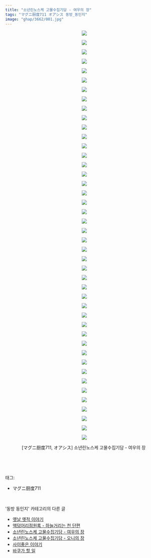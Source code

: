 ```yaml
---
title: "소년린노스케 고물수집기담 - 여우의 장"
tags: "マグニ厨度711 オアシス 동방_동인지"
image: "ghap/3662/001.jpg"
---
```

<div class="article">
<p style="text-align: center; clear: none; float: none;"><img src="{{ site.nasurl }}/ghap/3662/001.jpg"/></p>
<p style="text-align: center; clear: none; float: none;"><img src="{{ site.nasurl }}/ghap/3662/002.jpg"/></p>
<p style="text-align: center; clear: none; float: none;"><img src="{{ site.nasurl }}/ghap/3662/003.jpg"/></p>
<p style="text-align: center; clear: none; float: none;"><img src="{{ site.nasurl }}/ghap/3662/004.jpg"/></p>
<p style="text-align: center; clear: none; float: none;"><img src="{{ site.nasurl }}/ghap/3662/005.jpg"/></p>
<p style="text-align: center; clear: none; float: none;"><img src="{{ site.nasurl }}/ghap/3662/006.jpg"/></p>
<p style="text-align: center; clear: none; float: none;"><img src="{{ site.nasurl }}/ghap/3662/007.jpg"/></p>
<p style="text-align: center; clear: none; float: none;"><img src="{{ site.nasurl }}/ghap/3662/008.jpg"/></p>
<p style="text-align: center; clear: none; float: none;"><img src="{{ site.nasurl }}/ghap/3662/009.jpg"/></p>
<p style="text-align: center; clear: none; float: none;"><img src="{{ site.nasurl }}/ghap/3662/010.jpg"/></p>
<p style="text-align: center; clear: none; float: none;"><img src="{{ site.nasurl }}/ghap/3662/011.jpg"/></p>
<p style="text-align: center; clear: none; float: none;"><img src="{{ site.nasurl }}/ghap/3662/012.jpg"/></p>
<p style="text-align: center; clear: none; float: none;"><img src="{{ site.nasurl }}/ghap/3662/013.jpg"/></p>
<p style="text-align: center; clear: none; float: none;"><img src="{{ site.nasurl }}/ghap/3662/014.jpg"/></p>
<p style="text-align: center; clear: none; float: none;"><img src="{{ site.nasurl }}/ghap/3662/015.jpg"/></p>
<p style="text-align: center; clear: none; float: none;"><img src="{{ site.nasurl }}/ghap/3662/016.jpg"/></p>
<p style="text-align: center; clear: none; float: none;"><img src="{{ site.nasurl }}/ghap/3662/017.jpg"/></p>
<p style="text-align: center; clear: none; float: none;"><img src="{{ site.nasurl }}/ghap/3662/018.jpg"/></p>
<p style="text-align: center; clear: none; float: none;"><img src="{{ site.nasurl }}/ghap/3662/019.jpg"/></p>
<p style="text-align: center; clear: none; float: none;"><img src="{{ site.nasurl }}/ghap/3662/020.jpg"/></p>
<p style="text-align: center; clear: none; float: none;"><img src="{{ site.nasurl }}/ghap/3662/021.jpg"/></p>
<p style="text-align: center; clear: none; float: none;"><img src="{{ site.nasurl }}/ghap/3662/022.jpg"/></p>
<p style="text-align: center; clear: none; float: none;"><img src="{{ site.nasurl }}/ghap/3662/023.jpg"/></p>
<p style="text-align: center; clear: none; float: none;"><img src="{{ site.nasurl }}/ghap/3662/024.jpg"/></p>
<p style="text-align: center; clear: none; float: none;"><img src="{{ site.nasurl }}/ghap/3662/025.jpg"/></p>
<p style="text-align: center; clear: none; float: none;"><img src="{{ site.nasurl }}/ghap/3662/026.jpg"/></p>
<p style="text-align: center; clear: none; float: none;"><img src="{{ site.nasurl }}/ghap/3662/027.jpg"/></p>
<p style="text-align: center; clear: none; float: none;"><img src="{{ site.nasurl }}/ghap/3662/028.jpg"/></p>
<p style="text-align: center; clear: none; float: none;"><img src="{{ site.nasurl }}/ghap/3662/029.jpg"/></p>
<p style="text-align: center; clear: none; float: none;"><img src="{{ site.nasurl }}/ghap/3662/030.jpg"/></p>
<p style="text-align: center; clear: none; float: none;"><img src="{{ site.nasurl }}/ghap/3662/031.jpg"/></p>
<p style="text-align: center; clear: none; float: none;"><img src="{{ site.nasurl }}/ghap/3662/032.jpg"/></p>
<p style="text-align: center; clear: none; float: none;"><img src="{{ site.nasurl }}/ghap/3662/033.jpg"/></p>
<p style="text-align: center; clear: none; float: none;"><img src="{{ site.nasurl }}/ghap/3662/034.jpg"/></p>
<p style="text-align: center; clear: none; float: none;"><img src="{{ site.nasurl }}/ghap/3662/035.jpg"/></p>
<p style="text-align: center; clear: none; float: none;"><img src="{{ site.nasurl }}/ghap/3662/036.jpg"/></p>
<p style="text-align: center; clear: none; float: none;"><img src="{{ site.nasurl }}/ghap/3662/037.jpg"/></p>
<p style="text-align: center; clear: none; float: none;"><img src="{{ site.nasurl }}/ghap/3662/038.jpg"/></p>
<p style="text-align: center; clear: none; float: none;"><img src="{{ site.nasurl }}/ghap/3662/039.jpg"/></p>
<p style="text-align: center; clear: none; float: none;"><img src="{{ site.nasurl }}/ghap/3662/040.jpg"/></p>
<p style="text-align: center; clear: none; float: none;"><img src="{{ site.nasurl }}/ghap/3662/041.jpg"/></p>
<p style="text-align: center; clear: none; float: none;"><img src="{{ site.nasurl }}/ghap/3662/042.jpg"/></p>
<p style="text-align: center; clear: none; float: none;"><img src="{{ site.nasurl }}/ghap/3662/043.jpg"/></p>
<p style="text-align: center; clear: none; float: none;"><img src="{{ site.nasurl }}/ghap/3662/044.jpg"/></p>
<p style="text-align: center; clear: none; float: none;">[マグニ厨度711, オアシス] 소년린노스케 고물수집기담 - 여우의 장 </p>
<p><br/></p>
</div><br/>
<div class="tagTrail">
<p>태그: </p>
<ul>
<li>マグニ厨度711</li>
</ul>
</div><br/>
<div class="another">
<p>'동방 동인지' 카테고리의 다른 글</p>
<ul>
<li><a href="/2017-08-28-ghap_3664">옛날 옛적 이야기</a></li>
<li><a href="/2017-08-28-ghap_3663">액덩어리점원록 - 하늘거리는 천 단편</a></li>
<li><a href="/2017-08-28-ghap_3662">소년린노스케 고물수집기담 - 여우의 장</a></li>
<li><a href="/2017-08-28-ghap_3661">소년린노스케 고물수집기담 - 오니의 장</a></li>
<li><a href="/2017-08-21-ghap_3655">사이좋은 이야기</a></li>
<li><a href="/2017-08-21-ghap_3654">바쿠가 할 일</a></li>
</ul>
</div><br/>
<div class="cb_module cb_fluid">
<div class="cb_wrt cb_profile">
</div><!-- commentList close -->
</div><br/>
